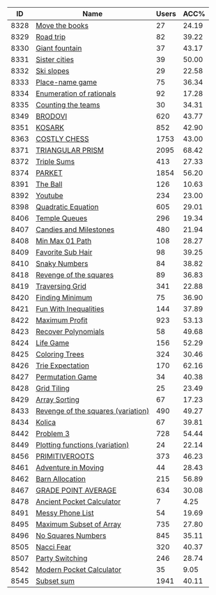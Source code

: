 | ID | Name | Users | ACC% |
|---|---|---|---|
| 8328 | [Move the books](https://www.spoj.com/problems/MOVEBOOK) | 27 | 24.19 |
| 8329 | [Road trip](https://www.spoj.com/problems/ROADTRIP) | 82 | 39.22 |
| 8330 | [Giant fountain](https://www.spoj.com/problems/GNTFNTN) | 37 | 43.17 |
| 8331 | [Sister cities](https://www.spoj.com/problems/SSTRCITS) | 39 | 50.00 |
| 8332 | [Ski slopes](https://www.spoj.com/problems/SKISLOPE) | 29 | 22.58 |
| 8333 | [Place-name game](https://www.spoj.com/problems/PLCNMGME) | 75 | 36.34 |
| 8334 | [Enumeration of rationals](https://www.spoj.com/problems/ENUMRTNL) | 92 | 17.28 |
| 8335 | [Counting the teams](https://www.spoj.com/problems/CNTTEAMS) | 30 | 34.31 |
| 8349 | [BRODOVI](https://www.spoj.com/problems/BRODOVI) | 620 | 43.77 |
| 8351 | [KOSARK](https://www.spoj.com/problems/MIDO) | 852 | 42.90 |
| 8363 | [COSTLY CHESS](https://www.spoj.com/problems/CCHESS) | 1753 | 43.00 |
| 8371 | [TRIANGULAR PRISM](https://www.spoj.com/problems/PRISMSA) | 2095 | 68.42 |
| 8372 | [Triple Sums](https://www.spoj.com/problems/TSUM) | 413 | 27.33 |
| 8374 | [PARKET](https://www.spoj.com/problems/PARKET1) | 1854 | 56.20 |
| 8391 | [The Ball](https://www.spoj.com/problems/BALL) | 126 | 10.63 |
| 8392 | [Youtube](https://www.spoj.com/problems/YOUTUBE) | 234 | 23.00 |
| 8398 | [Quadratic Equation](https://www.spoj.com/problems/QUADRATE) | 605 | 29.01 |
| 8406 | [Temple Queues](https://www.spoj.com/problems/TEMPLEQ) | 296 | 19.34 |
| 8407 | [Candies and Milestones](https://www.spoj.com/problems/CANDYSTN) | 480 | 21.94 |
| 8408 | [Min  Max 01 Path](https://www.spoj.com/problems/MNMXPATH) | 108 | 28.27 |
| 8409 | [Favorite Sub Hair](https://www.spoj.com/problems/FAVSUBS) | 98 | 39.25 |
| 8410 | [Snaky Numbers](https://www.spoj.com/problems/SNAKYNUM) | 84 | 38.82 |
| 8418 | [Revenge of the squares](https://www.spoj.com/problems/SQUA_REV) | 89 | 36.83 |
| 8419 | [Traversing Grid](https://www.spoj.com/problems/BTCODE_A) | 341 | 22.88 |
| 8420 | [Finding Minimum](https://www.spoj.com/problems/BTCODE_B) | 75 | 36.90 |
| 8421 | [Fun With Inequalities](https://www.spoj.com/problems/BTCODE_C) | 144 | 37.89 |
| 8422 | [Maximum Profit](https://www.spoj.com/problems/BTCODE_D) | 923 | 53.13 |
| 8423 | [Recover Polynomials](https://www.spoj.com/problems/BTCODE_E) | 58 | 49.68 |
| 8424 | [Life Game](https://www.spoj.com/problems/BTCODE_F) | 156 | 52.29 |
| 8425 | [Coloring Trees](https://www.spoj.com/problems/BTCODE_G) | 324 | 30.46 |
| 8426 | [Trie Expectation](https://www.spoj.com/problems/BTCODE_H) | 170 | 62.16 |
| 8427 | [Permutation Game](https://www.spoj.com/problems/BTCODE_I) | 34 | 40.38 |
| 8428 | [Grid Tiling](https://www.spoj.com/problems/BTCODE_J) | 25 | 23.49 |
| 8429 | [Array Sorting](https://www.spoj.com/problems/BTCODE_K) | 67 | 17.23 |
| 8433 | [Revenge of the squares (variation)](https://www.spoj.com/problems/SQUAREV1) | 490 | 49.27 |
| 8434 | [Kolica](https://www.spoj.com/problems/KOLICA) | 67 | 39.81 |
| 8442 | [Problem 3](https://www.spoj.com/problems/NOVICE43) | 728 | 54.44 |
| 8449 | [Plotting functions (variation)](https://www.spoj.com/problems/PLOT1) | 24 | 22.14 |
| 8456 | [PRIMITIVEROOTS](https://www.spoj.com/problems/PROBLEM4) | 373 | 46.23 |
| 8461 | [Adventure in Moving](https://www.spoj.com/problems/AVDM) | 44 | 28.43 |
| 8462 | [Barn Allocation](https://www.spoj.com/problems/BARN) | 215 | 56.89 |
| 8467 | [GRADE POINT AVERAGE](https://www.spoj.com/problems/GPA1) | 634 | 30.08 |
| 8478 | [Ancient Pocket Calculator](https://www.spoj.com/problems/POCALC1) | 7 | 4.25 |
| 8491 | [Messy Phone List](https://www.spoj.com/problems/PHONMESS) | 54 | 19.69 |
| 8495 | [Maximum Subset of Array](https://www.spoj.com/problems/MAXSUB) | 735 | 27.80 |
| 8496 | [No Squares Numbers](https://www.spoj.com/problems/NOSQ) | 845 | 35.11 |
| 8505 | [Nacci Fear](https://www.spoj.com/problems/NACCI) | 320 | 40.37 |
| 8507 | [Party Switching](https://www.spoj.com/problems/PSWITCH) | 246 | 28.74 |
| 8542 | [Modern Pocket Calculator](https://www.spoj.com/problems/POCALC2) | 35 | 9.05 |
| 8545 | [Subset sum](https://www.spoj.com/problems/MAIN72) | 1941 | 40.11 |
